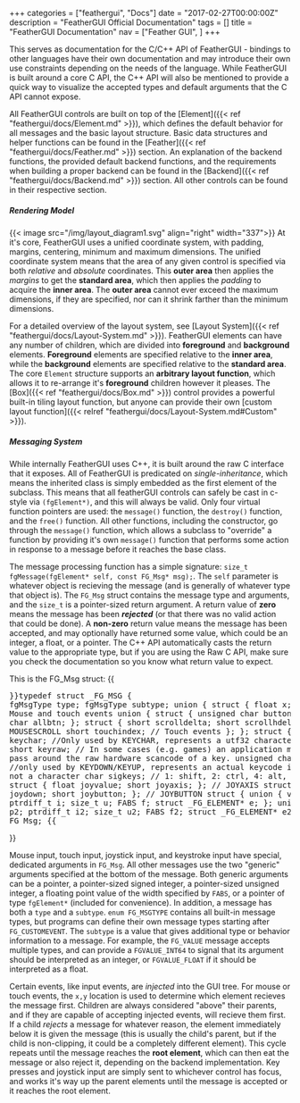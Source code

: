 +++
categories = ["feathergui", "Docs"]
date = "2017-02-27T00:00:00Z"
description = "FeatherGUI Official Documentation"
tags = []
title = "FeatherGUI Documentation"
nav = ["Feather GUI", ]
+++

This serves as documentation for the C/C++ API of FeatherGUI - bindings to other languages have their own documentation and may introduce their own use constraints depending on the needs of the language. While FeatherGUI is built around a core C API, the C++ API will also be mentioned to provide a quick way to visualize the accepted types and default arguments that the C API cannot expose.

All FeatherGUI controls are built on top of the [Element]({{< ref "feathergui/docs/Element.md" >}}), which defines the default behavior for all messages and the basic layout structure. Basic data structures and helper functions can be found in the [Feather]({{< ref "feathergui/docs/Feather.md" >}}) section. An explanation of the backend functions, the provided default backend functions, and the requirements when building a proper backend can be found in the [Backend]({{< ref "feathergui/docs/Backend.md" >}}) section. All other controls can be found in their respective section.

##### Rendering Model
{{< image src="/img/layout_diagram1.svg" align="right" width="337">}}
At it's core, FeatherGUI uses a unified coordinate system, with padding, margins, centering, minimum and maximum dimensions. The unified coordinate system means that the area of any given control is specified via both *relative* and *absolute* coordinates. This **outer area** then applies the *margins* to get the **standard area**, which then applies the *padding* to acquire the **inner area**. The **outer area** cannot ever exceed the maximum dimensions, if they are specified, nor can it shrink farther than the minimum dimensions.


For a detailed overview of the layout system, see [Layout System]({{< ref "feathergui/docs/Layout-System.md" >}}). FeatherGUI elements can have any number of children, which are divided into **foreground** and **background** elements. **Foreground** elements are specified relative to the **inner area**, while the **background** elements are specified relative to the **standard area**. The core `Element` structure supports an **arbitrary layout function**, which allows it to re-arrange it's **foreground** children however it pleases. The [Box]({{< ref "feathergui/docs/Box.md" >}}) control provides a powerful built-in tiling layout function, but anyone can provide their own [custom layout function]({{< relref "feathergui/docs/Layout-System.md#Custom" >}}).

##### Messaging System
While internally FeatherGUI uses C++, it is built around the raw C interface that it exposes. All of FeatherGUI is predicated on <i>single-inheritance</i>, which means the inherited class is simply embedded as the first element of the subclass. This means that all featherGUI controls can safely be cast in c-style via `(fgElement*)`, and this will always be valid. Only four virtual function pointers are used: the `message()` function, the `destroy()` function, and the `free()` function. All other functions, including the constructor, go through the `message()` function, which allows a subclass to "override" a function by providing it's own `message()` function that performs some action in response to a message before it reaches the base class.

The message processing function has a simple signature: `size_t fgMessage(fgElement* self, const FG_Msg* msg);`. The `self` parameter is whatever object is recieving the message (and is generally of whatever type that object is). The `FG_Msg` struct contains the message type and arguments, and the `size_t` is a pointer-sized return argument. A return value of **zero** means the message has been ***rejected*** (or that there was no valid action that could be done). A **non-zero** return value means the message has been accepted, and may optionally have returned some value, which could be an integer, a float, or a pointer. The C++ API automatically casts the return value to the appropriate type, but if you are using the Raw C API, make sure you check the documentation so you know what return value to expect.

This is the FG_Msg struct:
{{<pre cpp>}}typedef struct _FG_MSG {
  fgMsgType type;
  fgMsgType subtype;
  union {
    struct { float x; float y; // Mouse and touch events
      union { 
        struct { unsigned char button; unsigned char allbtn; }; 
        struct { short scrolldelta; short scrollhdelta; }; // MOUSESCROLL
        short touchindex; // Touch events
      };
    }; 
    struct {  // Keys
        int keychar; //Only used by KEYCHAR, represents a utf32 character
        unsigned short keyraw; // In some cases (e.g. games) an application may want to pass around the raw hardware scancode of a key.
        unsigned char keycode; //only used by KEYDOWN/KEYUP, represents an actual keycode in FG_KEYS, not a character
        char sigkeys; // 1: shift, 2: ctrl, 4: alt, 8: held
    };
    struct { float joyvalue; short joyaxis; }; // JOYAXIS
    struct { char joydown; short joybutton; }; // JOYBUTTON
    struct {
      union { void* p; ptrdiff_t i; size_t u; FABS f; struct _FG_ELEMENT* e; };
      union { void* p2; ptrdiff_t i2; size_t u2; FABS f2; struct _FG_ELEMENT* e2; };
    };
  };
} FG_Msg;
{{</pre>}}

Mouse input, touch input, joystick input, and keystroke input have special, dedicated arguments in `FG_Msg`. All other messages use the two "generic" arguments specified at the bottom of the message. Both generic arguments can be a pointer, a pointer-sized signed integer, a pointer-sized unsigned integer, a floating point value of the width specified by `FABS`, or a pointer of type `fgElement*` (included for convenience). In addition, a message has both a `type` and a `subtype`. `enum FG_MSGTYPE` contains all built-in message types, but programs can define their own message types starting after `FG_CUSTOMEVENT`. The `subtype` is a value that gives additional type or behavior information to a message. For example, the `FG_VALUE` message accepts multiple types, and can provide a `FGVALUE_INT64` to signal that its argument should be interpreted as an integer, or `FGVALUE_FLOAT` if it should be interpreted as a float.

Certain events, like input events, are *injected* into the GUI tree. For mouse or touch events, the `x,y` location is used to determine which element recieves the message first. Children are always considered "above" their parents, and if they are capable of accepting injected events, will recieve them first. If a child *rejects* a message for whatever reason, the element immediately below it is given the message (this is usually the child's parent, but if the child is non-clipping, it could be a completely different element). This cycle repeats until the message reaches the **root element**, which can then eat the message or also reject it, depending on the backend implementation. Key presses and joystick input are simply sent to whichever control has focus, and works it's way up the parent elements until the message is accepted or it reaches the root element.